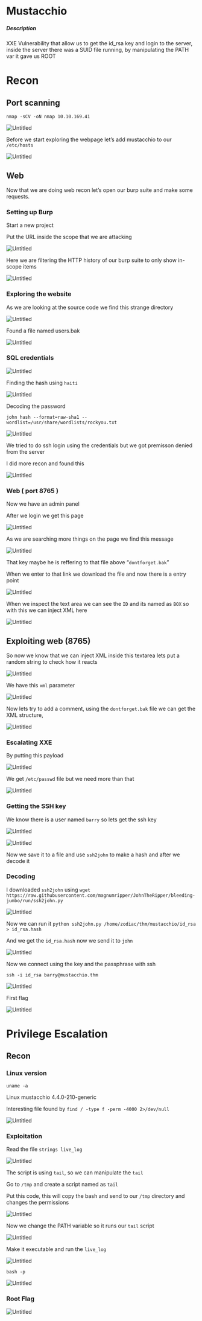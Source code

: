 # Mustacchio

##### Description
XXE Vulnerability that allow us to get the id_rsa key and login to the server, inside the server there was a SUID file running, by manipulating the PATH var it gave us ROOT

# Recon

## Port scanning

`nmap -sCV -oN nmap 10.10.169.41`

![Untitled](images/Untitled.png)

Before we start exploring the webpage let’s add mustacchio to our `/etc/hosts`

![Untitled](images/Untitled%201.png)

## Web

Now that we are doing web recon let’s open our burp suite and make some requests.

### Setting up Burp

Start a new project

Put the URL inside the scope that we are attacking

![Untitled](images/Untitled%202.png)

Here we are filtering the HTTP history of our burp suite to only show in-scope items

![Untitled](images/Untitled%203.png)

### Exploring the website

As we are looking at the source code we find this strange directory

![Untitled](images/Untitled%204.png)

Found a file named users.bak

![Untitled](images/Untitled%205.png)

### SQL credentials

![Untitled](images/Untitled%206.png)

Finding the hash using `haiti`

![Untitled](images/Untitled%207.png)

Decoding the password

`john hash --format=raw-sha1 --wordlist=/usr/share/wordlists/rockyou.txt`

![Untitled](images/Untitled%208.png)

We tried to do ssh login using the credentials but we got premisson denied from the server

I did more recon and found this

![Untitled](images/Untitled%209.png)

### Web ( port 8765 )

Now we have an admin panel

After we login we get this page

![Untitled](images/Untitled%2010.png)

As we are searching more things on the page we find this message

![Untitled](images/Untitled%2011.png)

That key maybe he is reffering to that file above “`dontforget.bak`”

When we enter to that link we download the file and now there is a entry point

![Untitled](images/Untitled%2012.png)

When we inspect the text area we can see the `ID` and its named as `BOX` so with this we can inject XML here

![Untitled](images/Untitled%2013.png)

## Exploiting web (8765)

So now we know that we can inject XML inside this textarea lets put a random string to check how it reacts

![Untitled](images/Untitled%2014.png)

We have this `xml` parameter

![Untitled](images/Untitled%2015.png)

Now lets try to add a comment, using the `dontforget.bak` file we can get the XML structure,

![Untitled](images/Untitled%2016.png)

### Escalating XXE

By putting this payload

![Untitled](images/Untitled%2017.png)

We get `/etc/passwd` file but we need more than that

![Untitled](images/Untitled%2018.png)

### Getting the SSH key

We know there is a user named `barry` so lets get the ssh key

![Untitled](images/Untitled%2019.png)

![Untitled](images/Untitled%2020.png)

Now we save it to a file and use `ssh2john` to make a hash and after we decode it

### Decoding

I downloaded `ssh2john` using `wget https://raw.githubusercontent.com/magnumripper/JohnTheRipper/bleeding-jumbo/run/ssh2john.py`

![Untitled](images/Untitled%2021.png)

Now we can run it `python ssh2john.py /home/zodiac/thm/mustacchio/id_rsa > id_rsa.hash`

And we get the `id_rsa.hash` now we send it to `john`

![Untitled](images/Untitled%2022.png)

Now we connect using the key and the passphrase with ssh

`ssh -i id_rsa barry@mustacchio.thm`

![Untitled](images/Untitled%2023.png)

First flag

![Untitled](images/Untitled%2024.png)

# Privilege Escalation

## Recon

### Linux version

`uname -a`

Linux mustacchio 4.4.0-210-generic

Interesting file found by `find / -type f -perm -4000 2>/dev/null`

![Untitled](images/Untitled%2025.png)

### Exploitation

Read the file `strings live_log`

![Untitled](images/Untitled%2026.png)

The script is using `tail`, so we can manipulate the `tail`

Go to `/tmp` and create a script named as `tail`

Put this code, this will copy  the bash and send to our `/tmp` directory and changes the permissions

![Untitled](images/Untitled%2027.png)

Now we change the PATH variable so it runs our `tail` script

![Untitled](images/Untitled%2028.png)

Make it executable and run the `live_log`

![Untitled](images/Untitled%2029.png)

`bash -p`

![Untitled](images/Untitled%2030.png)

### Root Flag

![Untitled](images/Untitled%2031.png)
